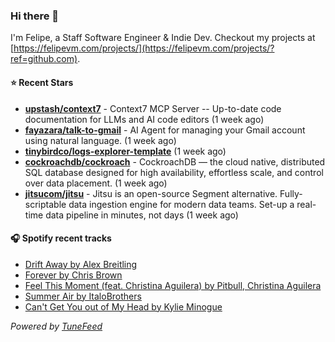 ### Hi there 👋

I'm Felipe, a Staff Software Engineer & Indie Dev. Checkout my projects at [https://felipevm.com/projects/](https://felipevm.com/projects/?ref=github.com).

#### ⭐ Recent Stars
- **[upstash/context7](https://github.com/upstash/context7)** - Context7 MCP Server -- Up-to-date code documentation for LLMs and AI code editors (1 week ago)
- **[fayazara/talk-to-gmail](https://github.com/fayazara/talk-to-gmail)** - AI Agent for managing your Gmail account using natural language. (1 week ago)
- **[tinybirdco/logs-explorer-template](https://github.com/tinybirdco/logs-explorer-template)** (1 week ago)
- **[cockroachdb/cockroach](https://github.com/cockroachdb/cockroach)** - CockroachDB — the cloud native, distributed SQL database designed for high availability, effortless scale, and control over data placement. (1 week ago)
- **[jitsucom/jitsu](https://github.com/jitsucom/jitsu)** - Jitsu is an open-source Segment alternative. Fully-scriptable data ingestion engine for modern data teams. Set-up a real-time data pipeline in minutes, not days (1 week ago)

#### 🎧 Spotify recent tracks
- [Drift Away by Alex Breitling](https://open.spotify.com/track/3fc76LcSqH8jYX56DHlZpz)
- [Forever by Chris Brown](https://open.spotify.com/track/3NZJlJemX3mzjf56MqC5ML)
- [Feel This Moment (feat. Christina Aguilera) by Pitbull, Christina Aguilera](https://open.spotify.com/track/0Hf4aIJpsN4Os2f0y0VqWl)
- [Summer Air by ItaloBrothers](https://open.spotify.com/track/3MIwc5XzD2VX8ZJAIyURKI)
- [Can&#39;t Get You out of My Head by Kylie Minogue](https://open.spotify.com/track/3E7ZwUMJFqpsDOJzEkBrQ7)

_Powered by [TuneFeed](https://tunefeed.app?ref=github.com)_

